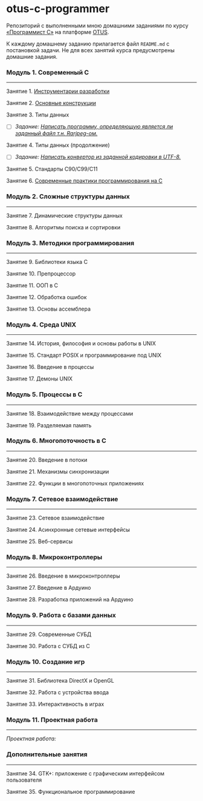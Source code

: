 # otus-c-programmer
Репозиторий с выполненными мною домашними заданиями по курсу [&laquo;Программист C&raquo;](https://otus.ru/lessons/dev_c/) на платформе [OTUS](https://otus.ru/).  

К каждому домашнему заданию прилагается файл `README.md` с постановкой задачи. Не для всех занятий курса предусмотрены домашние задания.


### Модуль 1. Современный C
---
Занятие 1. [Инструментарии разработки](https://github.com/che-a/otus-c-programmer/blob/master/tasks/01/)  

Занятие 2. [Основные конструкции](https://github.com/che-a/otus-c-programmer/blob/master/tasks/02/)

Занятие 3. Типы данных  
<!-- TODO-IST:START -->
* [ ] *Задание: [Написать программу, определяющую является ли заданный файл т.н. Rarjpeg-ом.]()*  
<!-- TODO-IST:END -->
Занятие 4. Типы данных (продолжение)  
<!-- TODO-IST:START -->
* [ ] *Задание: [Написать конвертор из заданной кодировки в UTF-8.]()*  
<!-- TODO-IST:END -->
Занятие 5. Стандарты C90/C99/C11  

Занятие 6. [Современные практики программирования на C](https://github.com/che-a/otus-c-programmer/blob/master/tasks/06/README.md)    


### Модуль 2. Сложные структуры данных
---
Занятие 7. Динамические структуры данных  

Занятие 8. Алгоритмы поиска и сортировки  


### Модуль 3. Методики программирования
---
Занятие 9. Библиотеки языка C  

Занятие 10. Препроцессор  

Занятие 11. ООП в C  

Занятие 12. Обработка ошибок  

Занятие 13. Основы ассемблера  


### Модуль 4. Среда UNIX
---
Занятие 14. История, философия и основы работы в UNIX  

Занятие 15. Стандарт POSIX и программирование под UNIX  

Занятие 16. Введение в процессы  

Занятие 17. Демоны UNIX  


### Модуль 5. Процессы в C
---
Занятие 18. Взаимодействие между процессами  

Занятие 19. Разделяемая память  


### Модуль 6. Многопоточность в C
---
Занятие 20. Введение в потоки  

Занятие 21. Механизмы синхронизации  

Занятие 22. Функции в многопоточных приложениях  


### Модуль 7. Сетевое взаимодействие
---
Занятие 23. Сетевое взаимодействие  

Занятие 24. Асинхронные сетевые интерфейсы  

Занятие 25. Веб-сервисы  


### Модуль 8. Микроконтроллеры
---
Занятие 26. Введение в микроконтроллеры  

Занятие 27. Введение в Ардуино  

Занятие 28. Разработка приложений на Ардуино  


### Модуль 9. Работа с базами данных
---
Занятие 29. Современные СУБД  

Занятие 30. Работа с СУБД из C  


### Модуль 10. Создание игр
---
Занятие 31. Библиотека DirectX и OpenGL  

Занятие 32. Работа с устройства ввода  

Занятие 33. Интерактивность в играх  


### Модуль 11. Проектная работа
---
*Проектная работа:* []()


### Дополнительные занятия
---
Занятие 34. GTK+: приложение с графическим интерфейсом пользователя  

Занятие 35. Функциональное программирование  

